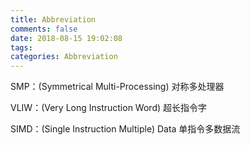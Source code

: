 ```yaml
---
title: Abbreviation
comments: false
date: 2018-08-15 19:02:08
tags:
categories: Abbreviation
---
```


SMP：(Symmetrical Multi-Processing) 对称多处理器

VLIW：(Very Long Instruction Word) 超长指令字

SIMD：(Single Instruction Multiple) Data 单指令多数据流

